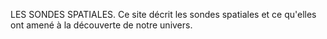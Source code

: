LES SONDES SPATIALES.
Ce site décrit les sondes spatiales et ce qu'elles ont amené à la découverte de notre univers.
